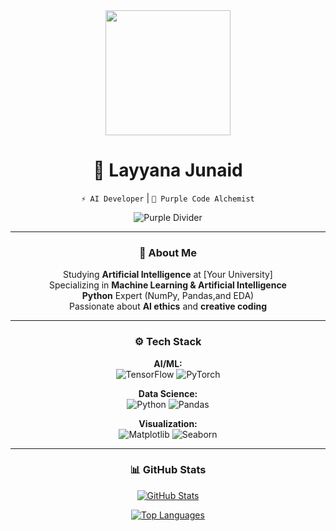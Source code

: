 <div align="center">

<!-- Animated AI Header -->
<img src="https://media.giphy.com/media/H7NYrUuYH7X9O/giphy.gif" width="200">

# **🧠 Layyana Junaid**  
`⚡ AI Developer` | `🌌 Purple Code Alchemist`  

<!-- Animated divider -->
![Purple Divider](https://media.giphy.com/media/XcQ0qk7Pj3gfDfqX7e/giphy.gif)

---

### **🔮 About Me**
 Studying **Artificial Intelligence** at [Your University]  
 Specializing in **Machine Learning & Artificial Intelligence**  
 **Python** Expert (NumPy, Pandas,and EDA)  
 Passionate about **AI ethics** and **creative coding**  

---

### **⚙️ Tech Stack**  
**AI/ML:**  
![TensorFlow](https://img.shields.io/badge/TensorFlow-FF6FFF?style=for-the-badge&logo=tensorflow&logoColor=white)
![PyTorch](https://img.shields.io/badge/PyTorch-EE82EE?style=for-the-badge&logo=pytorch&logoColor=white)  

**Data Science:**  
![Python](https://img.shields.io/badge/Python-6A0DAD?style=for-the-badge&logo=python&logoColor=white)
![Pandas](https://img.shields.io/badge/Pandas-DDA0DD?style=for-the-badge&logo=pandas&logoColor=white)  

**Visualization:**  
![Matplotlib](https://img.shields.io/badge/Matplotlib-9370DB?style=for-the-badge&logo=matplotlib&logoColor=white)
![Seaborn](https://img.shields.io/badge/Seaborn-8B008B?style=for-the-badge)  

---

### **📊 GitHub Stats**  
[![GitHub Stats](https://github-readme-stats.vercel.app/api?username=yourusername&show_icons=true&theme=radical&title_color=9B30FF)](https://github.com/yourusername)  

[![Top Languages](https://github-readme-stats.vercel.app/api/top-langs/?username=yourusername&layout=compact&theme=radical&title_color=9B30FF)](https://github.com/yourusername)  

</div>
